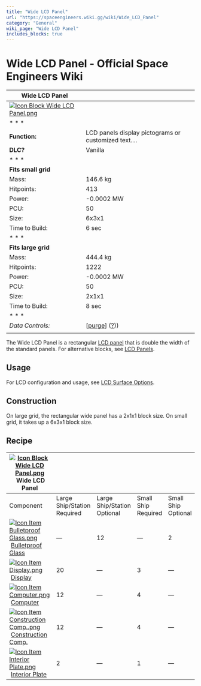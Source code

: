 ```yaml
---
title: "Wide LCD Panel"
url: "https://spaceengineers.wiki.gg/wiki/Wide_LCD_Panel"
category: "General"
wiki_page: "Wide LCD Panel"
includes_blocks: true
---
```


# Wide LCD Panel - Official Space Engineers Wiki

| Wide LCD Panel |     |
| --- | --- |
| [![Icon Block Wide LCD Panel.png](https://spaceengineers.wiki.gg/images/Icon_Block_Wide_LCD_Panel.png?ad4304)](https://spaceengineers.wiki.gg/wiki/File:Icon_Block_Wide_LCD_Panel.png) |     |
| * * * |     |
| **Function:** | LCD panels display pictograms or customized text.... |
| **DLC?** | Vanilla |
| * * * |     |
| **Fits small grid** |     |
| Mass: | 146.6 kg |
| Hitpoints: | 413 |
| Power: | \-0.0002 MW |
| PCU: | 50  |
| Size: | 6x3x1 |
| Time to Build: | 6 sec |
| * * * |     |
| **Fits large grid** |     |
| Mass: | 444.4 kg |
| Hitpoints: | 1222 |
| Power: | \-0.0002 MW |
| PCU: | 50  |
| Size: | 2x1x1 |
| Time to Build: | 8 sec |
| * * * |     |
| _Data Controls:_ | \[[purge](https://spaceengineers.wiki.gg/wiki/Wide_LCD_Panel?action=purge)\] ([?](https://spaceengineers.wiki.gg/wiki/Template:Info_Block))) |
|     |     |

The Wide LCD Panel is a rectangular [LCD panel](https://spaceengineers.wiki.gg/wiki/LCD_Panels "LCD Panels") that is double the width of the standard panels. For alternative blocks, see [LCD Panels](https://spaceengineers.wiki.gg/wiki/LCD_Panels "LCD Panels").

## Usage

For LCD configuration and usage, see [LCD Surface Options](https://spaceengineers.wiki.gg/wiki/LCD_Surface_Options "LCD Surface Options").

## Construction

On large grid, the rectangular wide panel has a 2x1x1 block size. On small grid, it takes up a 6x3x1 block size.

## Recipe

| [![Icon Block Wide LCD Panel.png](https://spaceengineers.wiki.gg/images/thumb/Icon_Block_Wide_LCD_Panel.png/21px-Icon_Block_Wide_LCD_Panel.png?ad4304)](https://spaceengineers.wiki.gg/wiki/Wide_LCD_Panel "Wide LCD Panel") Wide LCD Panel |     |     |     |     |
| --- | --- | --- | --- | --- |
| Component | Large Ship/Station  <br>Required | Large Ship/Station  <br>Optional | Small Ship  <br>Required | Small Ship  <br>Optional |
| [![Icon Item Bulletproof Glass.png](https://spaceengineers.wiki.gg/images/thumb/Icon_Item_Bulletproof_Glass.png/21px-Icon_Item_Bulletproof_Glass.png?1941ea)](https://spaceengineers.wiki.gg/wiki/Bulletproof_Glass "Bulletproof Glass") [Bulletproof Glass](https://spaceengineers.wiki.gg/wiki/Bulletproof_Glass "Bulletproof Glass") | —   | 12  | —   | 2   |
| [![Icon Item Display.png](https://spaceengineers.wiki.gg/images/thumb/Icon_Item_Display.png/21px-Icon_Item_Display.png?a444bc)](https://spaceengineers.wiki.gg/wiki/Display "Display") [Display](https://spaceengineers.wiki.gg/wiki/Display "Display") | 20  | —   | 3   | —   |
| [![Icon Item Computer.png](https://spaceengineers.wiki.gg/images/thumb/Icon_Item_Computer.png/21px-Icon_Item_Computer.png?65c1a4)](https://spaceengineers.wiki.gg/wiki/Computer "Computer") [Computer](https://spaceengineers.wiki.gg/wiki/Computer "Computer") | 12  | —   | 4   | —   |
| [![Icon Item Construction Comp..png](https://spaceengineers.wiki.gg/images/thumb/Icon_Item_Construction_Comp..png/21px-Icon_Item_Construction_Comp..png?cdc26f)](https://spaceengineers.wiki.gg/wiki/Construction_Comp. "Construction Comp.") [Construction Comp.](https://spaceengineers.wiki.gg/wiki/Construction_Comp. "Construction Comp.") | 12  | —   | 4   | —   |
| [![Icon Item Interior Plate.png](https://spaceengineers.wiki.gg/images/thumb/Icon_Item_Interior_Plate.png/21px-Icon_Item_Interior_Plate.png?d80f8e)](https://spaceengineers.wiki.gg/wiki/Interior_Plate "Interior Plate") [Interior Plate](https://spaceengineers.wiki.gg/wiki/Interior_Plate "Interior Plate") | 2   | —   | 1   | —   |